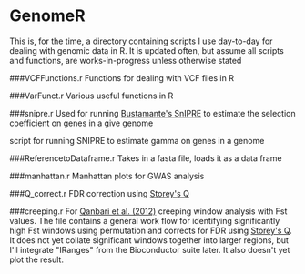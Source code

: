 GenomeR
=======
This is, for the time, a directory containing scripts I use day-to-day for dealing with genomic data in R. It is updated often, but assume all scripts and functions, are works-in-progress unless otherwise stated

###VCFFunctions.r 
Functions for dealing with VCF files in R

###VarFunct.r
Various useful functions in R

###snipre.r 
Used for running [Bustamante's SnIPRE](http://journals.plos.org/ploscompbiol/article?id=10.1371/journal.pcbi.1002806) to estimate the selection coefficient on genes in a give genome

script for running SNIPRE to estimate gamma on genes in a genome

###ReferencetoDataframe.r
Takes in a fasta file, loads it as a data frame

###manhattan.r
Manhattan plots for GWAS analysis

###Q_correct.r
FDR correction using [Storey's Q](http://www.genomine.org/papers/directfdr.pdf)

###creeping.r
For [Qanbari et al. (2012)](http://journals.plos.org/plosone/article?id=10.1371/journal.pone.0049525) creeping window analysis with Fst values. The file contains a general work flow for identifying significantly high Fst windows using permutation and corrects for FDR using [Storey's Q](http://www.genomine.org/papers/directfdr.pdf).  It does not yet collate significant windows together into larger regions, but I'll integrate "IRanges" from the Bioconductor suite later. It also doesn't yet plot the result.

